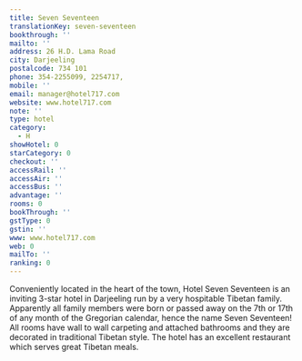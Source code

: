 ```yaml
---
title: Seven Seventeen
translationKey: seven-seventeen
bookthrough: ''
mailto: ''
address: 26 H.D. Lama Road
city: Darjeeling
postalcode: 734 101
phone: 354-2255099, 2254717,
mobile: ''
email: manager@hotel717.com
website: www.hotel717.com
note: ''
type: hotel
category:
  - H
showHotel: 0
starCategory: 0
checkout: ''
accessRail: ''
accessAir: ''
accessBus: ''
advantage: ''
rooms: 0
bookThrough: ''
gstType: 0
gstin: ''
www: www.hotel717.com
web: 0
mailTo: ''
ranking: 0
---
```







Conveniently located in the heart of the town, Hotel Seven Seventeen is an inviting 3-star hotel in Darjeeling run by a very hospitable Tibetan family. Apparently all family members were born or passed away on the 7th or 17th of any month of the Gregorian calendar, hence the name Seven Seventeen! All rooms have wall to wall carpeting and attached bathrooms and they are decorated in traditional Tibetan style. The hotel has an excellent restaurant which serves great Tibetan meals.